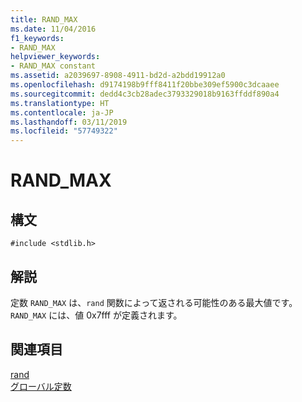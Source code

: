 ```yaml
---
title: RAND_MAX
ms.date: 11/04/2016
f1_keywords:
- RAND_MAX
helpviewer_keywords:
- RAND_MAX constant
ms.assetid: a2039697-8908-4911-bd2d-a2bdd19912a0
ms.openlocfilehash: d9174198b9fff8411f20bbe309ef5900c3dcaaee
ms.sourcegitcommit: dedd4c3cb28adec3793329018b9163ffddf890a4
ms.translationtype: HT
ms.contentlocale: ja-JP
ms.lasthandoff: 03/11/2019
ms.locfileid: "57749322"
---
```

# <a name="randmax"></a>RAND_MAX

## <a name="syntax"></a>構文

```
#include <stdlib.h>
```

## <a name="remarks"></a>解説

定数 `RAND_MAX` は、`rand` 関数によって返される可能性のある最大値です。 `RAND_MAX` には、値 0x7fff が定義されます。

## <a name="see-also"></a>関連項目

[rand](../c-runtime-library/reference/rand.md)<br/>
[グローバル定数](../c-runtime-library/global-constants.md)
